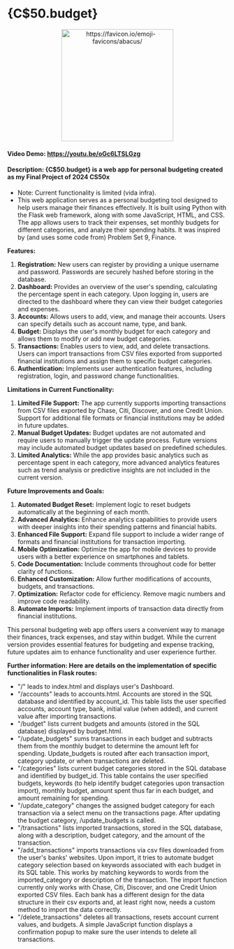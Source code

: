 # {C$50.budget}

<p align="center">
<picture>
    <img src="static/android-chrome-512x512.png" width="256" height="256" alt="https://favicon.io/emoji-favicons/abacus/">
  </picture>
</p>

#### Video Demo:  <https://youtu.be/oGc6LTSLGzg>
#### Description: {C$50.budget} is a web app for personal budgeting created as my Final Project of 2024 CS50x

- Note: Current functionality is limited (vida infra).
- This web application serves as a personal budgeting tool designed to help users manage their finances effectively. It is built using Python with the Flask web framework, along with some JavaScript, HTML, and CSS. The app allows users to track their expenses, set monthly budgets for different categories, and analyze their spending habits. It was inspired by (and uses some code from) Problem Set 9, Finance.

**Features:**
1. **Registration:** New users can register by providing a unique username and password. Passwords are securely hashed before storing in the database.
2. **Dashboard:** Provides an overview of the user's spending, calculating the percentage spent in each category. Upon logging in, users are directed to the dashboard where they can view their budget categories and expenses.
3. **Accounts:** Allows users to add, view, and manage their accounts. Users can specify details such as account name, type, and bank.
4. **Budget:** Displays the user's monthly budget for each category and allows them to modify or add new budget categories.
5. **Transactions:** Enables users to view, add, and delete transactions. Users can import transactions from CSV files exported from supported financial institutions and assign them to specific budget categories.
6. **Authentication:** Implements user authentication features, including registration, login, and password change functionalities.

**Limitations in Current Functionality:**

1. **Limited File Support:** The app currently supports importing transactions from CSV files exported by Chase, Citi, Discover, and one Credit Union. Support for additional file formats or financial institutions may be added in future updates.
2. **Manual Budget Updates:** Budget updates are not automated and require users to manually trigger the update process. Future versions may include automated budget updates based on predefined schedules.
3. **Limited Analytics:** While the app provides basic analytics such as percentage spent in each category, more advanced analytics features such as trend analysis or predictive insights are not included in the current version.

**Future Improvements and Goals:**

1. **Automated Budget Reset:** Implement logic to reset budgets automatically at the beginning of each month.
2. **Advanced Analytics:** Enhance analytics capabilities to provide users with deeper insights into their spending patterns and financial habits.
3. **Enhanced File Support:** Expand file support to include a wider range of formats and financial institutions for transaction importing.
4. **Mobile Optimization:** Optimize the app for mobile devices to provide users with a better experience on smartphones and tablets.
5. **Code Documentation:** Include comments throughout code for better clarity of functions.
6. **Enhanced Customization:** Allow further modifications of accounts, budgets, and transactions.
7. **Optimization:** Refactor code for efficiency. Remove magic numbers and improve code readability.
8. **Automate Imports:** Implement imports of transaction data directly from financial institutions.

This personal budgeting web app offers users a convenient way to manage their finances, track expenses, and stay within budget. While the current version provides essential features for budgeting and expense tracking, future updates aim to enhance functionality and user experience further.


**Further information: Here are details on the implementation of specific functionalities in Flask routes:**
- "/" leads to index.html and displays user's Dashboard.
- "/accounts" leads to accounts.html. Accounts are stored in the SQL database and identified by account_id. This table lists the user specified accounts, account type, bank, initial value (when added), and current value after importing transactions.
- "/budget" lists current budgets and amounts (stored in the SQL database) displayed by budget.html.
- "/update_budgets" sums transactions in each budget and subtracts them from the monthly budget to determine the amount left for spending. Update_budgets is routed after each transaction import, category update, or when transactions are deleted.
- "/categories" lists current budget categories stored in the SQL database and identified by budget_id. This table contains the user specified budgets, keywords (to help identify budget categories upon transaction import), monthly budget, amount spent thus far in each budget, and amount remaining for spending.
- "/update_category" changes the assigned budget category for each transaction via a select menu on the transactions page. After updating the budget category, /update_budgets is called.
- "/transactions" lists imported transactions, stored in the SQL database, along with a description, budget category, and the amount of the transaction.
- "/add_transactions" imports transactions via csv files downloaded from the user's banks' websites. Upon import, it tries to automate budget category selection based on keywords associated with each budget in its SQL table. This works by matching keywords to words from the imported_category or description of the transaction. The import function currently only works with Chase, Citi, Discover, and one Credit Union exported CSV files. Each bank has a different design for the data structure in their csv exports and, at least right now, needs a custom method to import the data correctly.
- "/delete_transactions" deletes all transactions, resets account current values, and budgets. A simple JavaScript function displays a confirmation popup to make sure the user intends to delete all transactions.
